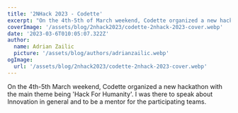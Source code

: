 ```yaml
---
title: '2NHack 2023 - Codette'
excerpt: "On the 4th-5th of March weekend, Codette organized a new hackathon with the main theme being 'Hack For Humanity'. I was there to speak about Innovation in general and to be a mentor for the participating teams."
coverImage: '/assets/blog/2nhack2023/codette-2nhack-2023-cover.webp'
date: '2023-03-6T010:05:07.322Z'
author:
  name: Adrian Zailic
  picture: '/assets/blog/authors/adrianzailic.webp'
ogImage:
  url: '/assets/blog/2nhack2023/codette-2nhack-2023-cover.webp'
---
```


On the 4th-5th March weekend, Codette organized a new hackathon with the main theme being 'Hack For Humanity'. I was there to speak about Innovation in general and to be a mentor for the participating teams.
